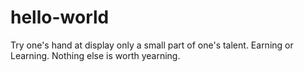 # hello-world
Try one's hand at display only a small part of one's talent.
Earning or Learning. Nothing else is worth yearning.
